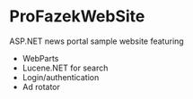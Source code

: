 ProFazekWebSite
===============

ASP.NET news portal sample website featuring
* WebParts
* Lucene.NET for search
* Login/authentication
* Ad rotator
